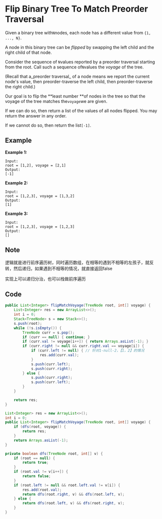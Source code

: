# Flip Binary Tree To Match Preorder Traversal

Given a binary tree with`N`nodes, each node has a different value from `{1, ..., N}`.

A node in this binary tree can be _flipped_ by swapping the left child and the right child of that node.

Consider the sequence of `N`values reported by a preorder traversal starting from the root. Call such a sequence of`N`values the _voyage_ of the tree.

(Recall that a_preorder traversal_ of a node means we report the current node's value, then preorder-traverse the left child, then preorder-traverse the right child.)

Our goal is to flip the **least number **of nodes in the tree so that the voyage of the tree matches the`voyage`we are given.

If we can do so, then return a list of the values of all nodes flipped. You may return the answer in any order.

If we cannot do so, then return the list`[-1]`.

## Example

**Example 1:**

```
Input: 
root = [1,2], voyage = [2,1]
Output: 
[-1]
```

**Example 2:**

```
Input: 
root = [1,2,3], voyage = [1,3,2]
Output: 
[1]
```

**Example 3:**

```
Input: 
root = [1,2,3], voyage = [1,2,3]
Output: 
[]
```

## Note

逻辑就是进行前序遍历树，同时遍历数组，在相等的遇到不相等的左孩子，就反转，然后递归，如果遇到不相等的情况，就直接返回false

实现上可以递归分治，也可以栈做前序遍历

## Code

```java
public List<Integer> flipMatchVoyage(TreeNode root, int[] voyage) {
    List<Integer> res = new ArrayList<>();
    int i = 0;
    Stack<TreeNode> s = new Stack<>();
    s.push(root);
    while (!s.isEmpty()) {
        TreeNode curr = s.pop();
        if (curr == null) { continue; }
        if (curr.val != voyage[i++]) { return Arrays.asList(-1); }
        if (curr.right != null && curr.right.val == voyage[i]) {
            if (curr.left != null) { // 针对1-null-2，【1，2】的情况
                res.add(curr.val);
            }
            s.push(curr.left);
            s.push(curr.right);
        } else {
            s.push(curr.right);
            s.push(curr.left);
        }
    }

    return res;
}
```

```java
List<Integer> res = new ArrayList<>();
int i = 0;
public List<Integer> flipMatchVoyage(TreeNode root, int[] voyage) {
    if (dfs(root, voyage)) {
        return res;
    }  
    return Arrays.asList(-1);
}

private boolean dfs(TreeNode root, int[] v) {
    if (root == null) {
        return true;
    }
    if (root.val != v[i++]) {
        return false;
    }
    if (root.left != null && root.left.val != v[i]) {
        res.add(root.val);
        return dfs(root.right, v) && dfs(root.left, v);
    } else {
        return dfs(root.left, v) && dfs(root.right, v);
    }
}
```
